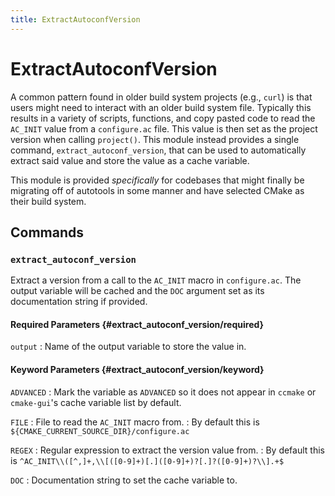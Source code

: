 ```yaml
---
title: ExtractAutoconfVersion
---
```

# ExtractAutoconfVersion

A common pattern found in older build system projects (e.g., `curl`) is that
users might need to interact with an older build system file. Typically this
results in a variety of scripts, functions, and copy pasted code to read the
`AC_INIT` value from a `configure.ac` file. This value is then set as the
project version when calling `project()`. This module instead provides a single
command, `extract_autoconf_version`, that can be used to automatically extract
said value and store the value as a cache variable.

This module is provided *specifically* for codebases that might finally be
migrating off of autotools in some manner and have selected CMake as their
build system.

## Commands

### `extract_autoconf_version`

Extract a version from a call to the `AC_INIT` macro in `configure.ac`. The
output variable will be cached and the `DOC` argument set as its documentation
string if provided.

#### Required Parameters {#extract_autoconf_version/required}

`output`
: Name of the output variable to store the value in.

#### Keyword Parameters {#extract_autoconf_version/keyword}

`ADVANCED`
: Mark the variable as `ADVANCED` so it does not appear in `ccmake` or
  `cmake-gui`'s cache variable list by default.

`FILE`
: File to read the `AC_INIT` macro from.
: By default this is `${CMAKE_CURRENT_SOURCE_DIR}/configure.ac`

`REGEX`
: Regular expression to extract the version value from.
: By default this is `^AC_INIT\\([^,]+,\\[([0-9]+)[.]([0-9]+)?[.]?([0-9]+)?\\].+$`

`DOC`
: Documentation string to set the cache variable to.
